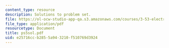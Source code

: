 ```yaml
---
content_type: resource
description: Solutions to problem set.
file: https://ol-ocw-studio-app-qa.s3.amazonaws.com/courses/3-53-electrochemical-processing-of-materials-spring-2001/e25716ccb2855a943210f510769d3924_ps5sol.pdf
file_type: application/pdf
resourcetype: Document
title: ps5sol.pdf
uid: e25716cc-b285-5a94-3210-f510769d3924
---
```

